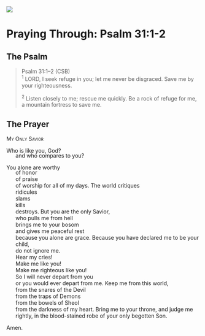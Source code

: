 <img class="intro-right" src="/images/art-paris-psalter.jpg">

<style>
  li {list-style-type: none;}
  p + ul {
    margin-top: -18px;
}
</style>

# Praying Through: Psalm 31:1-2

## The Psalm

>Psalm 31:1–2 (CSB)  
><sup>1</sup> LORD, I seek refuge in you; let me never be disgraced. Save me by your righteousness. 
>
><sup>2</sup> Listen closely to me; rescue me quickly. Be a rock of refuge for me, a mountain fortress to save me.

## The Prayer

<div style="font-variant: small-caps;">My Only Savior</div>

Who is like you, God?
* and who compares to you?

You alone are worthy
* of honor
* of praise
* of worship for all of my days.
The world critiques
* ridicules
* slams
* kills
* destroys.
But you are the only Savior,
* who pulls me from hell
* brings me to your bosom
* and gives me peaceful rest
* because you alone are grace.
Because you have declared me to be your child,
* do not ignore me.
* Hear my cries!
* Make me like you!
* Make me righteous like you!
* So I will never depart from you
* or you would ever depart from me.
Keep me from this world,
* from the snares of the Devil
* from the traps of Demons
* from the bowels of Sheol
* from the darkness of my heart.
Bring me to your throne,
 and judge me rightly,
 in the blood-stained robe of your only begotten Son.

Amen.
